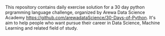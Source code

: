 This repository contains daily exercise solution for a 30 day python prgramming language challenge, organized by Arewa Data Science Academy https://github.com/arewadataScience/30-Days-of-Python. It's aim to help people who want pursue their career in Data Science, Machine Learning and related field of study.
